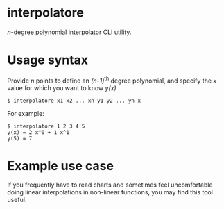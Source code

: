 # interpolatore
*n*-degree polynomial interpolator CLI utility.

# Usage syntax
Provide *n* points to define an *(n-1)*<sup>th</sup> degree polynomial, and specify the *x* value 
for which you want to know *y(x)*

`$ interpolatore x1 x2 ... xn y1 y2 ... yn x`

For example:

```
$ interpolatore 1 2 3 4 5
y(x) = 2 x^0 + 1 x^1
y(5) = 7
```
# Example use case

If you frequently have to read charts and sometimes feel uncomfortable doing linear interpolations 
in non-linear functions, you may find this tool useful.
